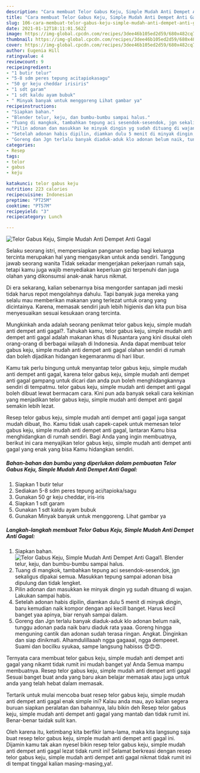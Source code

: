 ```yaml
---
description: "Cara membuat Telor Gabus Keju, Simple Mudah Anti Dempet Anti Gagal yang nikmat dan Mudah Dibuat"
title: "Cara membuat Telor Gabus Keju, Simple Mudah Anti Dempet Anti Gagal yang nikmat dan Mudah Dibuat"
slug: 106-cara-membuat-telor-gabus-keju-simple-mudah-anti-dempet-anti-gagal-yang-nikmat-dan-mudah-dibuat
date: 2021-01-12T18:11:01.562Z
image: https://img-global.cpcdn.com/recipes/3dee46b105ed2d59/680x482cq70/telor-gabus-keju-simple-mudah-anti-dempet-anti-gagal-foto-resep-utama.jpg
thumbnail: https://img-global.cpcdn.com/recipes/3dee46b105ed2d59/680x482cq70/telor-gabus-keju-simple-mudah-anti-dempet-anti-gagal-foto-resep-utama.jpg
cover: https://img-global.cpcdn.com/recipes/3dee46b105ed2d59/680x482cq70/telor-gabus-keju-simple-mudah-anti-dempet-anti-gagal-foto-resep-utama.jpg
author: Eugenia Hill
ratingvalue: 4
reviewcount: 9
recipeingredient:
- "1 butir telur"
- "5-8 sdm peres tepung acitapiokasagu"
- "50 gr keju cheddar irisiris"
- "1 sdt garam"
- "1 sdt kaldu ayam bubuk"
- " Minyak banyak untuk menggoreng Lihat gambar ya"
recipeinstructions:
- "Siapkan bahan."
- "Blender telur, keju, dan bumbu-bumbu sampai halus."
- "Tuang di mangkok, tambahkan tepung aci sesendok-sesendok, jgn sekaligus dipakai semua. Masukkan tepung sampai adonan bisa dipulung dan tidak lengket."
- "Pilin adonan dan masukkan ke minyak dingin yg sudah dituang di wajan. Lakukan sampai habis."
- "Setelah adonan habis dipilin, diamkan dulu 5 menit di minyak dingin, baru kemudian naik kompor dengan api kecill banget. Harus kecil banget yaa apinya, biar renyah sampai dalam."
- "Goreng dan Jgn terlalu banyak diaduk-aduk klo adonan belum naik, tunggu adonan pada naik baru diaduk rata yaaa. Goreng hingga menguning cantik dan adonan sudah terasa ringan. Angkat. Dinginkan dan siap dinikmati. Alhamdulillaaah ngga gagaaal, ngga dempeeet. Suami dan bocilku syukaa, sampe langsung habisss 😍😍😍."
categories:
- Resep
tags:
- telor
- gabus
- keju

katakunci: telor gabus keju 
nutrition: 223 calories
recipecuisine: Indonesian
preptime: "PT25M"
cooktime: "PT57M"
recipeyield: "3"
recipecategory: Lunch

---
```



![Telor Gabus Keju, Simple Mudah Anti Dempet Anti Gagal](https://img-global.cpcdn.com/recipes/3dee46b105ed2d59/680x482cq70/telor-gabus-keju-simple-mudah-anti-dempet-anti-gagal-foto-resep-utama.jpg)

Selaku seorang istri, mempersiapkan panganan sedap bagi keluarga tercinta merupakan hal yang mengasyikan untuk anda sendiri. Tanggung jawab seorang  wanita Tidak sekadar mengerjakan pekerjaan rumah saja, tetapi kamu juga wajib menyediakan keperluan gizi terpenuhi dan juga olahan yang dikonsumsi anak-anak harus nikmat.

Di era  sekarang, kalian sebenarnya bisa mengorder santapan jadi meski tidak harus repot mengolahnya dahulu. Tapi banyak juga mereka yang selalu mau memberikan makanan yang terlezat untuk orang yang dicintainya. Karena, memasak sendiri jauh lebih higienis dan kita pun bisa menyesuaikan sesuai kesukaan orang tercinta. 



Mungkinkah anda adalah seorang penikmat telor gabus keju, simple mudah anti dempet anti gagal?. Tahukah kamu, telor gabus keju, simple mudah anti dempet anti gagal adalah makanan khas di Nusantara yang kini disukai oleh orang-orang di berbagai wilayah di Indonesia. Anda dapat membuat telor gabus keju, simple mudah anti dempet anti gagal olahan sendiri di rumah dan boleh dijadikan hidangan kegemaranmu di hari libur.

Kamu tak perlu bingung untuk menyantap telor gabus keju, simple mudah anti dempet anti gagal, karena telor gabus keju, simple mudah anti dempet anti gagal gampang untuk dicari dan anda pun boleh menghidangkannya sendiri di tempatmu. telor gabus keju, simple mudah anti dempet anti gagal boleh dibuat lewat bermacam cara. Kini pun ada banyak sekali cara kekinian yang menjadikan telor gabus keju, simple mudah anti dempet anti gagal semakin lebih lezat.

Resep telor gabus keju, simple mudah anti dempet anti gagal juga sangat mudah dibuat, lho. Kamu tidak usah capek-capek untuk memesan telor gabus keju, simple mudah anti dempet anti gagal, lantaran Kamu bisa menghidangkan di rumah sendiri. Bagi Anda yang ingin membuatnya, berikut ini cara menyajikan telor gabus keju, simple mudah anti dempet anti gagal yang enak yang bisa Kamu hidangkan sendiri.

<!--inarticleads1-->

##### Bahan-bahan dan bumbu yang diperlukan dalam pembuatan Telor Gabus Keju, Simple Mudah Anti Dempet Anti Gagal:

1. Siapkan 1 butir telur
1. Sediakan 5-8 sdm peres tepung aci/tapioka/sagu
1. Gunakan 50 gr keju cheddar, iris-iris
1. Siapkan 1 sdt garam
1. Gunakan 1 sdt kaldu ayam bubuk
1. Gunakan  Minyak banyak untuk menggoreng. Lihat gambar ya




<!--inarticleads2-->

##### Langkah-langkah membuat Telor Gabus Keju, Simple Mudah Anti Dempet Anti Gagal:

1. Siapkan bahan.
<img src="https://img-global.cpcdn.com/steps/99d099fced736965/160x128cq70/telor-gabus-keju-simple-mudah-anti-dempet-anti-gagal-langkah-memasak-1-foto.jpg" alt="Telor Gabus Keju, Simple Mudah Anti Dempet Anti Gagal">1. Blender telur, keju, dan bumbu-bumbu sampai halus.
1. Tuang di mangkok, tambahkan tepung aci sesendok-sesendok, jgn sekaligus dipakai semua. Masukkan tepung sampai adonan bisa dipulung dan tidak lengket.
1. Pilin adonan dan masukkan ke minyak dingin yg sudah dituang di wajan. Lakukan sampai habis.
1. Setelah adonan habis dipilin, diamkan dulu 5 menit di minyak dingin, baru kemudian naik kompor dengan api kecill banget. Harus kecil banget yaa apinya, biar renyah sampai dalam.
1. Goreng dan Jgn terlalu banyak diaduk-aduk klo adonan belum naik, tunggu adonan pada naik baru diaduk rata yaaa. Goreng hingga menguning cantik dan adonan sudah terasa ringan. Angkat. Dinginkan dan siap dinikmati. Alhamdulillaaah ngga gagaaal, ngga dempeeet. Suami dan bocilku syukaa, sampe langsung habisss 😍😍😍.




Ternyata cara membuat telor gabus keju, simple mudah anti dempet anti gagal yang nikamt tidak rumit ini mudah banget ya! Anda Semua mampu membuatnya. Resep telor gabus keju, simple mudah anti dempet anti gagal Sesuai banget buat anda yang baru akan belajar memasak atau juga untuk anda yang telah hebat dalam memasak.

Tertarik untuk mulai mencoba buat resep telor gabus keju, simple mudah anti dempet anti gagal enak simple ini? Kalau anda mau, ayo kalian segera buruan siapkan peralatan dan bahannya, lalu bikin deh Resep telor gabus keju, simple mudah anti dempet anti gagal yang mantab dan tidak rumit ini. Benar-benar taidak sulit kan. 

Oleh karena itu, ketimbang kita berfikir lama-lama, maka kita langsung saja buat resep telor gabus keju, simple mudah anti dempet anti gagal ini. Dijamin kamu tak akan nyesel bikin resep telor gabus keju, simple mudah anti dempet anti gagal lezat tidak rumit ini! Selamat berkreasi dengan resep telor gabus keju, simple mudah anti dempet anti gagal nikmat tidak rumit ini di tempat tinggal kalian masing-masing,ya!.

